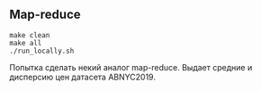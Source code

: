 ## Map-reduce

```
make clean
make all
./run_locally.sh
```

Попытка сделать некий аналог map-reduce. Выдает средние и дисперсию цен датасета ABNYC2019.
